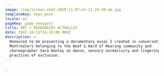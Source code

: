 ```yaml
---
image: /img/screen-shot-2020-11-07-at-11.29.40-am.jpg
templateKey: news-post
locale: en
pageKey: page_newspost
title: ART + PÉDAGOGIES ACTUELLES
date: 1947-10-11T14:28:00.000Z
description: >-
  Honoured to be presenting a documentary essai I created in conversation with
  Montrealers belonging to the Deaf & Hard of Hearing community and
  choreographer Sara Hanley on dance, sensory normativity and lingering
  practices of exclusion.
---
```

.
